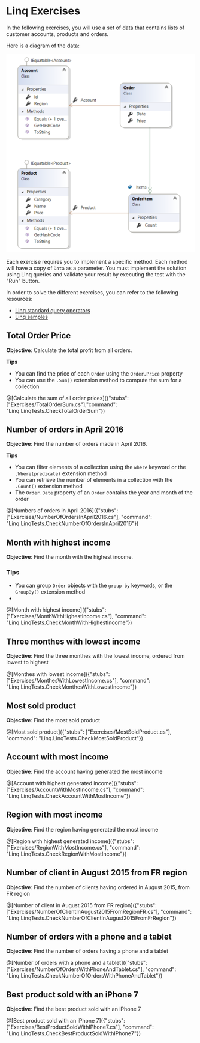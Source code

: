 # Linq Exercises

In the following exercises, you will use a set of data that contains lists of customer accounts, products and orders.

Here is a diagram of the data:

![Exercise Data](https://raw.githubusercontent.com/talent-agile/playground-p7sjQVcF/master/images/linq-data-schema.png "Exercise Data Diagram")

Each exercise requires you to implement a specific method. Each method will have a copy of ``Data`` as a parameter.
You must implement the solution using Linq queries and validate your result by executing the test with the "Run" button.

In order to solve the different exercises, you can refer to the following resources:

* [Linq standard query operators](https://docs.microsoft.com/en-us/dotnet/csharp/programming-guide/concepts/linq/standard-query-operators-overview)
* [Linq samples](http://linqsamples.com/linq-to-objects)

## Total Order Price

__Objective__: Calculate the total profit from all orders.

__Tips__

* You can find the price of each ``Order`` using the ``Order.Price`` property
* You can use the ``.Sum()`` extension method to compute the sum for a collection

@[Calculate the sum of all order prices]({"stubs": ["Exercises/TotalOrderSum.cs"],"command": "Linq.LinqTests.CheckTotalOrderSum"})

## Number of orders in April 2016

__Objective__: Find the number of orders made in April 2016.

__Tips__

* You can filter elements of a collection using the ``where`` keyword or the ``.Where(predicate)`` extension method
* You can retrieve the number of elements in a collection with the ``.Count()`` extension method
* The ``Order.Date`` property of an ``Order`` contains the year and month of the order

@[Numbers of orders in April 2016]({"stubs": ["Exercises/NumberOfOrdersInApril2016.cs"], "command": "Linq.LinqTests.CheckNumberOfOrdersInApril2016"})

## Month with highest income

__Objective__: Find the month with the highest income.

### Tips

* You can group ``Order`` objects with the ``group by`` keywords, or the ``GroupBy()`` extension method
* 

@[Month with highest income]({"stubs": ["Exercises/MonthWithHighestIncome.cs"], "command": "Linq.LinqTests.CheckMonthWithHighestIncome"})

## Three monthes with lowest income

__Objective__: Find the three monthes with the lowest income, ordered from lowest to highest

@[Monthes with lowest income]({"stubs": ["Exercises/MonthesWithLowestIncome.cs"], "command": "Linq.LinqTests.CheckMonthesWithLowestIncome"})

## Most sold product

__Objective__: Find the most sold product

@[Most sold product]({"stubs": ["Exercises/MostSoldProduct.cs"], "command": "Linq.LinqTests.CheckMostSoldProduct"})

## Account with most income

__Objective__: Find the account having generated the most income

@[Account with highest generated income]({"stubs": ["Exercises/AccountWithMostIncome.cs"], "command": "Linq.LinqTests.CheckAccountWithMostIncome"})

## Region with most income

__Objective__: Find the region having generated the most income

@[Region with highest generated income]({"stubs": ["Exercises/RegionWithMostIncome.cs"], "command": "Linq.LinqTests.CheckRegionWithMostIncome"})

## Number of client in August 2015 from FR region

__Objective__: Find the number of clients having ordered in August 2015, from FR region

@[Number of client in August 2015 from FR region]({"stubs": ["Exercises/NumberOfClientInAugust2015FromRegionFR.cs"], "command": "Linq.LinqTests.CheckNumberOfClientInAugust2015FromFrRegion"})

## Number of orders with a phone and a tablet

__Objective__: Find the number of orders having a phone and a tablet

@[Number of orders with a phone and a tablet]({"stubs": ["Exercises/NumberOfOrdersWithPhoneAndTablet.cs"], "command": "Linq.LinqTests.CheckNumberOfOrdersWithPhoneAndTablet"})

## Best product sold with an iPhone 7

__Objective__: Find the best product sold with an iPhone 7

@[Best product sold with an iPhone 7]({"stubs": ["Exercises/BestProductSoldWithIPhone7.cs"], "command": "Linq.LinqTests.CheckBestProductSoldWithIPhone7"})